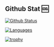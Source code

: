## Github Stat 🆒
[![Github Status](https://github-readme-stats.vercel.app/api?username=gamekittituh&count_private=true&theme=synthwave&show_icons=true)](https://github.com/gamekittituh)

[![Languages](https://github-readme-stats.vercel.app/api/top-langs/?username=gamekittituh&layout=compact&langs_count=10&hide_border=true&custom_title=Languages&bg_color=f5f5f5)](https://github.com/gamekittituh)

[![trophy](https://github-profile-trophy.vercel.app/?username=gamekittituh)](https://github.com/ryo-ma/github-profile-trophy)
